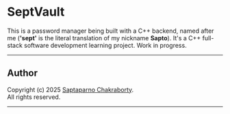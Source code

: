 # SeptVault

This is a password manager being built with a C++ backend, named after me (**'sept'** is the literal translation of my nickname **Sapto**). It's a C++ full-stack software development learning project. Work in progress.

---

## Author

Copyright (c) 2025 [Saptaparno Chakraborty](https://github.com/schak04).  
All rights reserved.

---

